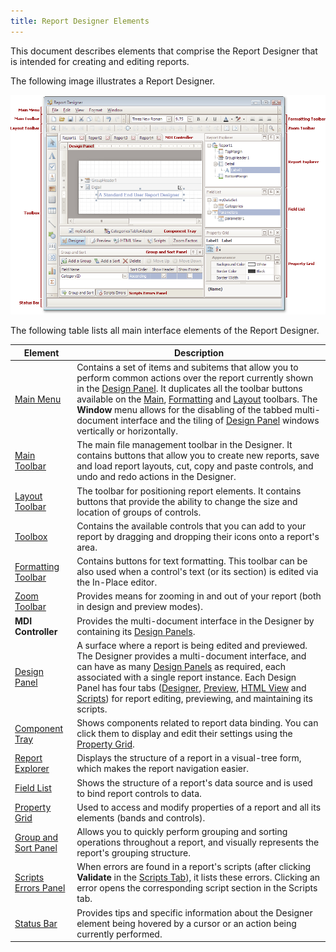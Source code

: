```yaml
---
title: Report Designer Elements
---
```

This document describes elements that comprise the Report Designer that is intended for creating and editing reports.

The following image illustrates a Report Designer.

![EndUserDesigner - EUDElements](../../../../../images/Img14851.png)

The following table lists all main interface elements of the Report Designer.

| Element | Description |
|---|---|
| [Main Menu](../../../../../../interface-elements-for-desktop/articles/report-designer/report-designer-for-winforms/report-designer-reference/report-designer-ui/main-menu.md) | Contains a set of items and subitems that allow you to perform common actions over the report currently shown in the [Design Panel](../../../../../../interface-elements-for-desktop/articles/report-designer/report-designer-for-winforms/report-designer-reference/report-designer-ui/design-panel.md). It duplicates all the toolbar buttons available on the [Main](../../../../../../interface-elements-for-desktop/articles/report-designer/report-designer-for-winforms/report-designer-reference/report-designer-ui/main-toolbar.md), [Formatting](../../../../../../interface-elements-for-desktop/articles/report-designer/report-designer-for-winforms/report-designer-reference/report-designer-ui/formatting-toolbar.md) and [Layout](../../../../../../interface-elements-for-desktop/articles/report-designer/report-designer-for-winforms/report-designer-reference/report-designer-ui/layout-toolbar.md) toolbars. The **Window** menu allows for the disabling of the tabbed multi-document interface and the tiling of [Design Panel](../../../../../../interface-elements-for-desktop/articles/report-designer/report-designer-for-winforms/report-designer-reference/report-designer-ui/design-panel.md) windows vertically or horizontally. |
| [Main Toolbar](../../../../../../interface-elements-for-desktop/articles/report-designer/report-designer-for-winforms/report-designer-reference/report-designer-ui/main-toolbar.md) | The main file management toolbar in the Designer. It contains buttons that allow you to create new reports, save and load report layouts, cut, copy and paste controls, and undo and redo actions in the Designer. |
| [Layout Toolbar](../../../../../../interface-elements-for-desktop/articles/report-designer/report-designer-for-winforms/report-designer-reference/report-designer-ui/layout-toolbar.md) | The toolbar for positioning report elements. It contains buttons that provide the ability to change the size and location of groups of controls. |
| [Toolbox](../../../../../../interface-elements-for-desktop/articles/report-designer/report-designer-for-winforms/report-designer-reference/report-designer-ui/control-toolbox.md) | Contains the available controls that you can add to your report by dragging and dropping their icons onto a report's area. |
| [Formatting Toolbar](../../../../../../interface-elements-for-desktop/articles/report-designer/report-designer-for-winforms/report-designer-reference/report-designer-ui/formatting-toolbar.md) | Contains buttons for text formatting. This toolbar can be also used when a control's text (or its section) is edited via the In-Place editor. |
| [Zoom Toolbar](../../../../../../interface-elements-for-desktop/articles/report-designer/report-designer-for-winforms/report-designer-reference/report-designer-ui/zoom-toolbar.md) | Provides means for zooming in and out of your report (both in design and preview modes). |
| **MDI Controller** | Provides the multi-document interface in the Designer by containing its [Design Panels](../../../../../../interface-elements-for-desktop/articles/report-designer/report-designer-for-winforms/report-designer-reference/report-designer-ui/design-panel.md). |
| [Design Panel](../../../../../../interface-elements-for-desktop/articles/report-designer/report-designer-for-winforms/report-designer-reference/report-designer-ui/design-panel.md) | A surface where a report is being edited and previewed. The Designer provides a multi-document interface, and can have as many [Design Panels](../../../../../../interface-elements-for-desktop/articles/report-designer/report-designer-for-winforms/report-designer-reference/report-designer-ui/design-panel.md) as required, each associated with a single report instance. Each Design Panel has four tabs ([Designer](../../../../../../interface-elements-for-desktop/articles/report-designer/report-designer-for-winforms/report-designer-reference/report-designer-ui/designer-tab.md), [Preview](../../../../../../interface-elements-for-desktop/articles/report-designer/report-designer-for-winforms/report-designer-reference/report-designer-ui/preview-tab.md), [HTML View](../../../../../../interface-elements-for-desktop/articles/report-designer/report-designer-for-winforms/report-designer-reference/report-designer-ui/html-view-tab.md) and [Scripts](../../../../../../interface-elements-for-desktop/articles/report-designer/report-designer-for-winforms/report-designer-reference/report-designer-ui/scripts-tab.md)) for report editing, previewing, and maintaining its scripts. |
| [Component Tray](../../../../../../interface-elements-for-desktop/articles/report-designer/report-designer-for-winforms/report-designer-reference/report-designer-ui/component-tray.md) | Shows components related to report data binding. You can click them to display and edit their settings using the [Property Grid](../../../../../../interface-elements-for-desktop/articles/report-designer/report-designer-for-winforms/report-designer-reference/report-designer-ui/property-grid.md). |
| [Report Explorer](../../../../../../interface-elements-for-desktop/articles/report-designer/report-designer-for-winforms/report-designer-reference/report-designer-ui/report-explorer.md) | Displays the structure of a report in a visual-tree form, which makes the report navigation easier. |
| [Field List](../../../../../../interface-elements-for-desktop/articles/report-designer/report-designer-for-winforms/report-designer-reference/report-designer-ui/field-list.md) | Shows the structure of a report's data source and is used to bind report controls to data. |
| [Property Grid](../../../../../../interface-elements-for-desktop/articles/report-designer/report-designer-for-winforms/report-designer-reference/report-designer-ui/property-grid.md) | Used to access and modify properties of a report and all its elements (bands and controls). |
| [Group and Sort Panel](../../../../../../interface-elements-for-desktop/articles/report-designer/report-designer-for-winforms/report-designer-reference/report-designer-ui/group-and-sort-panel.md) | Allows you to quickly perform grouping and sorting operations throughout a report, and visually represents the report's grouping structure. |
| [Scripts Errors Panel](../../../../../../interface-elements-for-desktop/articles/report-designer/report-designer-for-winforms/report-designer-reference/report-designer-ui/scripts-errors-panel.md) | When errors are found in a report's scripts (after clicking **Validate** in the [Scripts Tab](../../../../../../interface-elements-for-desktop/articles/report-designer/report-designer-for-winforms/report-designer-reference/report-designer-ui/scripts-tab.md)), it lists these errors. Clicking an error opens the corresponding script section in the Scripts tab. |
| [Status Bar](../../../../../../interface-elements-for-desktop/articles/report-designer/report-designer-for-winforms/report-designer-reference/report-designer-ui/status-bar.md) | Provides tips and specific information about the Designer element being hovered by a cursor or an action being currently performed. |